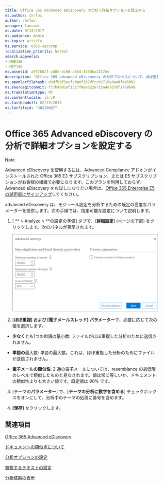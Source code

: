 ```yaml
---
title: Office 365 Advanced eDiscovery の分析で詳細オプションを設定する
ms.author: chrfox
author: chrfox
manager: laurawi
ms.date: 9/14/2017
ms.audience: Admin
ms.topic: article
ms.service: O365-seccomp
localization_priority: Normal
search.appverid:
- MOE150
- MET150
ms.assetid: a797682f-ad85-4c08-a354-3850ba2237ee
description: 'Office 365 advanced eDiscovery の分析プロセスについて、ほぼ重複、電子メールスレッド、テーマなどの高度な設定を構成する方法について説明します。 '
ms.openlocfilehash: d8dfb9f3ecfcda0f267dfccdc716eda40fe450b2
ms.sourcegitcommit: f57b4001ef1327f0ea622e716a4d7d78f1769b49
ms.translationtype: MT
ms.contentlocale: ja-JP
ms.lasthandoff: 02/23/2019
ms.locfileid: "30220087"
---
```

# <a name="set-analyze-advanced-settings-in-office-365-advanced-ediscovery"></a>Office 365 Advanced eDiscovery の分析で詳細オプションを設定する

> [!NOTE]
> Advanced eDiscovery を使用するには、Advanced Compliance アドオンがインストールされた Office 365 E3 サブスクリプション、または E5 サブスクリプションがお客様の組織で必要になります。このプランを利用しておらず、Advanced eDiscovery をお試しになりたい場合は、[Office 365 Enterprise E5 の試用版にサインアップ](https://go.microsoft.com/fwlink/p/?LinkID=698279)してください。 
  
advanced eDiscovery は、モジュール設定を分析するための既定の高度なパラメーターを提供します。次の手順では、指定可能な設定について説明します。
  
1. [ ** \> Analyze \> **の設定の準備] タブで、[**詳細設定**] (ページの下部) をクリックします。次のパネルが表示されます。 
    
    ![分析設定の拡張設定](media/c9ea3017-e19a-456b-a742-c3d07121a3f6.png)
  
2. [**ほぼ重複] および [電子メールスレッド] パラメーター**で、必要に応じて次の値を選択します。
    
  - **少なく**とも1つの単語の最小数: ファイルがほぼ重複した分析のために送信されません。 
    
  - **単語の**最大数: 単語の最大数。これは、ほぼ重複した分析のためにファイルが送信されません。
    
  - **電子メールの類似性**: 2 通の電子メールについては、resemblance の最低限のレベルで類似したものと見なされます。値は常に等しいか、ドキュメントの類似性よりも大きい値です。既定値は 90% です。
    
3. [テーマの**パラメーター**] で、[**テーマの分析に数字を含める**] チェックボックスをオンにして、分析中のテーマの処理に番号を含めます。 
    
4. **[保存]** をクリックします。 
    
## <a name="see-also"></a>関連項目

[Office 365 Advanced eDiscovery](office-365-advanced-ediscovery.md)
  
[ドキュメントの類似点について](understand-document-similarity-in-advanced-ediscovery.md)
  
[分析オプションの設定](set-analyze-options-in-advanced-ediscovery.md)
  
[無視するテキストの設定](set-ignore-text-in-advanced-ediscovery.md)
  
[分析結果の表示](view-analyze-results-in-advanced-ediscovery.md)

